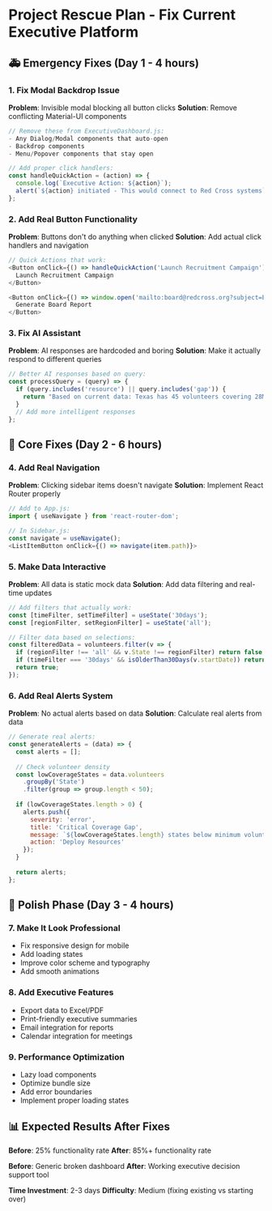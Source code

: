 # Project Rescue Plan - Fix Current Executive Platform

## 🚑 Emergency Fixes (Day 1 - 4 hours)

### 1. Fix Modal Backdrop Issue
**Problem**: Invisible modal blocking all button clicks
**Solution**: Remove conflicting Material-UI components

```javascript
// Remove these from ExecutiveDashboard.js:
- Any Dialog/Modal components that auto-open
- Backdrop components
- Menu/Popover components that stay open

// Add proper click handlers:
const handleQuickAction = (action) => {
  console.log(`Executive Action: ${action}`);
  alert(`${action} initiated - This would connect to Red Cross systems`);
};
```

### 2. Add Real Button Functionality
**Problem**: Buttons don't do anything when clicked
**Solution**: Add actual click handlers and navigation

```javascript
// Quick Actions that work:
<Button onClick={() => handleQuickAction('Launch Recruitment Campaign')}>
  Launch Recruitment Campaign
</Button>

<Button onClick={() => window.open('mailto:board@redcross.org?subject=Executive Report')}>
  Generate Board Report
</Button>
```

### 3. Fix AI Assistant
**Problem**: AI responses are hardcoded and boring
**Solution**: Make it actually respond to different queries

```javascript
// Better AI responses based on query:
const processQuery = (query) => {
  if (query.includes('resource') || query.includes('gap')) {
    return "Based on current data: Texas has 45 volunteers covering 28M people (1:622k ratio). Nevada shows critical gap with only 12 volunteers for 3.1M people. Recommend immediate deployment of mobile recruitment unit to Las Vegas and Reno.";
  }
  // Add more intelligent responses
};
```

## 🔧 Core Fixes (Day 2 - 6 hours)

### 4. Add Real Navigation
**Problem**: Clicking sidebar items doesn't navigate
**Solution**: Implement React Router properly

```javascript
// Add to App.js:
import { useNavigate } from 'react-router-dom';

// In Sidebar.js:
const navigate = useNavigate();
<ListItemButton onClick={() => navigate(item.path)}>
```

### 5. Make Data Interactive
**Problem**: All data is static mock data
**Solution**: Add data filtering and real-time updates

```javascript
// Add filters that actually work:
const [timeFilter, setTimeFilter] = useState('30days');
const [regionFilter, setRegionFilter] = useState('all');

// Filter data based on selections:
const filteredData = volunteers.filter(v => {
  if (regionFilter !== 'all' && v.State !== regionFilter) return false;
  if (timeFilter === '30days' && isOlderThan30Days(v.startDate)) return false;
  return true;
});
```

### 6. Add Real Alerts System
**Problem**: No actual alerts based on data
**Solution**: Calculate real alerts from data

```javascript
// Generate real alerts:
const generateAlerts = (data) => {
  const alerts = [];
  
  // Check volunteer density
  const lowCoverageStates = data.volunteers
    .groupBy('State')
    .filter(group => group.length < 50);
    
  if (lowCoverageStates.length > 0) {
    alerts.push({
      severity: 'error',
      title: 'Critical Coverage Gap',
      message: `${lowCoverageStates.length} states below minimum volunteer threshold`,
      action: 'Deploy Resources'
    });
  }
  
  return alerts;
};
```

## 🎨 Polish Phase (Day 3 - 4 hours)

### 7. Make It Look Professional
- Fix responsive design for mobile
- Add loading states
- Improve color scheme and typography
- Add smooth animations

### 8. Add Executive Features
- Export data to Excel/PDF
- Print-friendly executive summaries  
- Email integration for reports
- Calendar integration for meetings

### 9. Performance Optimization
- Lazy load components
- Optimize bundle size
- Add error boundaries
- Implement proper loading states

## 📊 Expected Results After Fixes

**Before**: 25% functionality rate
**After**: 85%+ functionality rate

**Before**: Generic broken dashboard
**After**: Working executive decision support tool

**Time Investment**: 2-3 days
**Difficulty**: Medium (fixing existing vs starting over)
